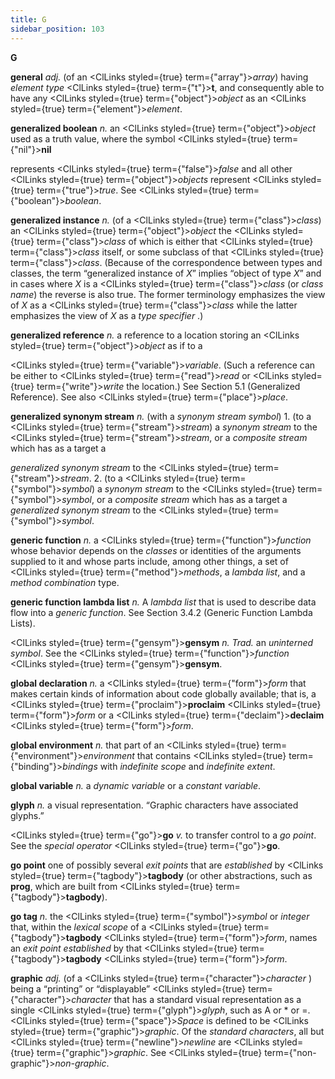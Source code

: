 ```yaml
---
title: G
sidebar_position: 103
---
```


**G** 



**general** *adj.* (of an <ClLinks styled={true} term={"array"}><i>array</i></ClLinks>) having *element type* <ClLinks styled={true} term={"t"}><b>t</b></ClLinks>, and consequently able to have any <ClLinks styled={true} term={"object"}><i>object</i></ClLinks> as an <ClLinks styled={true} term={"element"}><i>element</i></ClLinks>. 



**generalized boolean** *n.* an <ClLinks styled={true} term={"object"}><i>object</i></ClLinks> used as a truth value, where the symbol <ClLinks styled={true} term={"nil"}><b>nil</b></ClLinks> 



represents <ClLinks styled={true} term={"false"}><i>false</i></ClLinks> and all other <ClLinks styled={true} term={"object"}><i>objects</i></ClLinks> represent <ClLinks styled={true} term={"true"}><i>true</i></ClLinks>. See <ClLinks styled={true} term={"boolean"}><i>boolean</i></ClLinks>. 



**generalized instance** *n.* (of a <ClLinks styled={true} term={"class"}><i>class</i></ClLinks>) an <ClLinks styled={true} term={"object"}><i>object</i></ClLinks> the <ClLinks styled={true} term={"class"}><i>class</i></ClLinks> of which is either that <ClLinks styled={true} term={"class"}><i>class</i></ClLinks> itself, or some subclass of that <ClLinks styled={true} term={"class"}><i>class</i></ClLinks>. (Because of the correspondence between types and classes, the term “generalized instance of *X*” implies “object of type *X*” and in cases where *X* is a <ClLinks styled={true} term={"class"}><i>class</i></ClLinks> (or *class name*) the reverse is also true. The former terminology emphasizes the view of *X* as a <ClLinks styled={true} term={"class"}><i>class</i></ClLinks> while the latter emphasizes the view of *X* as a *type specifier* .) 



**generalized reference** *n.* a reference to a location storing an <ClLinks styled={true} term={"object"}><i>object</i></ClLinks> as if to a 



<ClLinks styled={true} term={"variable"}><i>variable</i></ClLinks>. (Such a reference can be either to <ClLinks styled={true} term={"read"}><i>read</i></ClLinks> or <ClLinks styled={true} term={"write"}><i>write</i></ClLinks> the location.) See Section 5.1 (Generalized Reference). See also <ClLinks styled={true} term={"place"}><i>place</i></ClLinks>. 



**generalized synonym stream** *n.* (with a *synonym stream symbol*) 1. (to a <ClLinks styled={true} term={"stream"}><i>stream</i></ClLinks>) a *synonym stream* to the <ClLinks styled={true} term={"stream"}><i>stream</i></ClLinks>, or a *composite stream* which has as a target a 



*generalized synonym stream* to the <ClLinks styled={true} term={"stream"}><i>stream</i></ClLinks>. 2. (to a <ClLinks styled={true} term={"symbol"}><i>symbol</i></ClLinks>) a *synonym stream* to the <ClLinks styled={true} term={"symbol"}><i>symbol</i></ClLinks>, or a *composite stream* which has as a target a *generalized synonym stream* to the <ClLinks styled={true} term={"symbol"}><i>symbol</i></ClLinks>. 



**generic function** *n.* a <ClLinks styled={true} term={"function"}><i>function</i></ClLinks> whose behavior depends on the *classes* or identities of the arguments supplied to it and whose parts include, among other things, a set of <ClLinks styled={true} term={"method"}><i>methods</i></ClLinks>, a *lambda list*, and a *method combination* type. 



**generic function lambda list** *n.* A *lambda list* that is used to describe data flow into a *generic function*. See Section 3.4.2 (Generic Function Lambda Lists). 



<ClLinks styled={true} term={"gensym"}><b>gensym</b></ClLinks> *n. Trad.* an *uninterned symbol*. See the <ClLinks styled={true} term={"function"}><i>function</i></ClLinks> <ClLinks styled={true} term={"gensym"}><b>gensym</b></ClLinks>. 







 



 



**global declaration** *n.* a <ClLinks styled={true} term={"form"}><i>form</i></ClLinks> that makes certain kinds of information about code globally available; that is, a <ClLinks styled={true} term={"proclaim"}><b>proclaim</b></ClLinks> <ClLinks styled={true} term={"form"}><i>form</i></ClLinks> or a <ClLinks styled={true} term={"declaim"}><b>declaim</b></ClLinks> <ClLinks styled={true} term={"form"}><i>form</i></ClLinks>. 



**global environment** *n.* that part of an <ClLinks styled={true} term={"environment"}><i>environment</i></ClLinks> that contains <ClLinks styled={true} term={"binding"}><i>bindings</i></ClLinks> with *indefinite scope* and *indefinite extent*. 



**global variable** *n.* a *dynamic variable* or a *constant variable*. 



**glyph** *n.* a visual representation. “Graphic characters have associated glyphs.” 



<ClLinks styled={true} term={"go"}><b>go</b></ClLinks> *v.* to transfer control to a *go point*. See the *special operator* <ClLinks styled={true} term={"go"}><b>go</b></ClLinks>. 



**go point** one of possibly several *exit points* that are *established* by <ClLinks styled={true} term={"tagbody"}><b>tagbody</b></ClLinks> (or other abstractions, such as **prog**, which are built from <ClLinks styled={true} term={"tagbody"}><b>tagbody</b></ClLinks>). 



**go tag** *n.* the <ClLinks styled={true} term={"symbol"}><i>symbol</i></ClLinks> or *integer* that, within the *lexical scope* of a <ClLinks styled={true} term={"tagbody"}><b>tagbody</b></ClLinks> <ClLinks styled={true} term={"form"}><i>form</i></ClLinks>, names an *exit point established* by that <ClLinks styled={true} term={"tagbody"}><b>tagbody</b></ClLinks> <ClLinks styled={true} term={"form"}><i>form</i></ClLinks>. 



**graphic** *adj.* (of a <ClLinks styled={true} term={"character"}><i>character</i></ClLinks> ) being a “printing” or “displayable” <ClLinks styled={true} term={"character"}><i>character</i></ClLinks> that has a standard visual representation as a single <ClLinks styled={true} term={"glyph"}><i>glyph</i></ClLinks>, such as A or \* or =. <ClLinks styled={true} term={"space"}><i>Space</i></ClLinks> is defined to be <ClLinks styled={true} term={"graphic"}><i>graphic</i></ClLinks>. Of the *standard characters*, all but <ClLinks styled={true} term={"newline"}><i>newline</i></ClLinks> are <ClLinks styled={true} term={"graphic"}><i>graphic</i></ClLinks>. See <ClLinks styled={true} term={"non-graphic"}><i>non-graphic</i></ClLinks>. 



